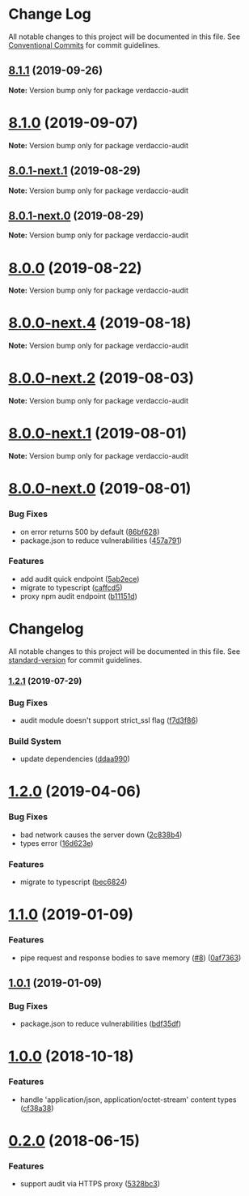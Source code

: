 # Change Log

All notable changes to this project will be documented in this file.
See [Conventional Commits](https://conventionalcommits.org) for commit guidelines.

## [8.1.1](https://github.com/verdaccio/monorepo/compare/v8.1.0...v8.1.1) (2019-09-26)

**Note:** Version bump only for package verdaccio-audit





# [8.1.0](https://github.com/verdaccio/monorepo/compare/v8.0.1-next.1...v8.1.0) (2019-09-07)

**Note:** Version bump only for package verdaccio-audit





## [8.0.1-next.1](https://github.com/verdaccio/monorepo/compare/v8.0.1-next.0...v8.0.1-next.1) (2019-08-29)

**Note:** Version bump only for package verdaccio-audit





## [8.0.1-next.0](https://github.com/verdaccio/monorepo/compare/v8.0.0...v8.0.1-next.0) (2019-08-29)

**Note:** Version bump only for package verdaccio-audit





# [8.0.0](https://github.com/verdaccio/monorepo/compare/v8.0.0-next.4...v8.0.0) (2019-08-22)

**Note:** Version bump only for package verdaccio-audit





# [8.0.0-next.4](https://github.com/verdaccio/monorepo/compare/v8.0.0-next.3...v8.0.0-next.4) (2019-08-18)

**Note:** Version bump only for package verdaccio-audit





# [8.0.0-next.2](https://github.com/verdaccio/monorepo/compare/v8.0.0-next.1...v8.0.0-next.2) (2019-08-03)

**Note:** Version bump only for package verdaccio-audit





# [8.0.0-next.1](https://github.com/verdaccio/monorepo/compare/v8.0.0-next.0...v8.0.0-next.1) (2019-08-01)

**Note:** Version bump only for package verdaccio-audit





# [8.0.0-next.0](https://github.com/verdaccio/monorepo/compare/v2.0.0...v8.0.0-next.0) (2019-08-01)


### Bug Fixes

* on error returns 500 by default ([86bf628](https://github.com/verdaccio/monorepo/commit/86bf628))
* package.json to reduce vulnerabilities ([457a791](https://github.com/verdaccio/monorepo/commit/457a791))


### Features

* add audit quick endpoint ([5ab2ece](https://github.com/verdaccio/monorepo/commit/5ab2ece))
* migrate to typescript ([caffcd5](https://github.com/verdaccio/monorepo/commit/caffcd5))
* proxy npm audit endpoint ([b11151d](https://github.com/verdaccio/monorepo/commit/b11151d))





# Changelog

All notable changes to this project will be documented in this file. See [standard-version](https://github.com/conventional-changelog/standard-version) for commit guidelines.

### [1.2.1](https://github.com/verdaccio/verdaccio-audit/compare/v1.2.0...v1.2.1) (2019-07-29)


### Bug Fixes

*  audit module doesn't support strict_ssl flag ([f7d3f86](https://github.com/verdaccio/verdaccio-audit/commit/f7d3f86))


### Build System

* update dependencies ([ddaa990](https://github.com/verdaccio/verdaccio-audit/commit/ddaa990))



# [1.2.0](https://github.com/verdaccio/verdaccio-audit/compare/v1.1.0...v1.2.0) (2019-04-06)


### Bug Fixes

* bad network causes the server down ([2c838b4](https://github.com/verdaccio/verdaccio-audit/commit/2c838b4))
* types error ([16d623e](https://github.com/verdaccio/verdaccio-audit/commit/16d623e))


### Features

* migrate to typescript ([bec6824](https://github.com/verdaccio/verdaccio-audit/commit/bec6824))



<a name="1.1.0"></a>
# [1.1.0](https://github.com/verdaccio/verdaccio-audit/compare/v1.0.1...v1.1.0) (2019-01-09)


### Features

* pipe request and response bodies to save memory ([#8](https://github.com/verdaccio/verdaccio-audit/issues/8)) ([0af7363](https://github.com/verdaccio/verdaccio-audit/commit/0af7363))



<a name="1.0.1"></a>
## [1.0.1](https://github.com/verdaccio/verdaccio-audit/compare/v1.0.0...v1.0.1) (2019-01-09)


### Bug Fixes

* package.json to reduce vulnerabilities ([bdf35df](https://github.com/verdaccio/verdaccio-audit/commit/bdf35df))



<a name="1.0.0"></a>
# [1.0.0](https://github.com/verdaccio/verdaccio-audit/compare/v0.2.0...v1.0.0) (2018-10-18)


### Features

* handle 'application/json, application/octet-stream' content types ([cf38a38](https://github.com/verdaccio/verdaccio-audit/commit/cf38a38))



<a name="0.2.0"></a>
# [0.2.0](https://github.com/verdaccio/verdaccio-audit/compare/v0.1.0...v0.2.0) (2018-06-15)


### Features

* support audit via HTTPS proxy ([5328bc3](https://github.com/verdaccio/verdaccio-audit/commit/5328bc3))
